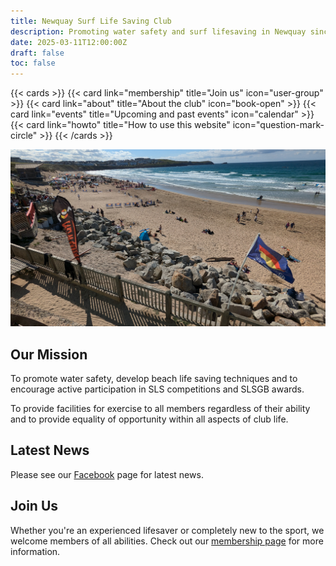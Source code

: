 ```yaml
---
title: Newquay Surf Life Saving Club
description: Promoting water safety and surf lifesaving in Newquay since 1975
date: 2025-03-11T12:00:00Z
draft: false
toc: false
---
```


{{< cards >}}
  {{< card link="membership" title="Join us" icon="user-group" >}}
  {{< card link="about" title="About the club" icon="book-open" >}}
  {{< card link="events" title="Upcoming and past events" icon="calendar" >}}
  {{< card link="howto" title="How to use this website" icon="question-mark-circle" >}}
{{< /cards >}}

![View across Fistral from the club house](PXL_20240914_133223101__view_from_club_house_cropped.jpg)

## Our Mission

To promote water safety, develop beach life saving techniques and to encourage active participation in SLS competitions and SLSGB awards.

To provide facilities for exercise to all members regardless of their ability and to provide equality of opportunity within all aspects of club life.

## Latest News

Please see our [Facebook](https://www.facebook.com/newquaysurflifesavingclub) page for latest news.

## Join Us

Whether you're an experienced lifesaver or completely new to the sport, we welcome members of all abilities. Check out our [membership page](/membership/) for more information.
